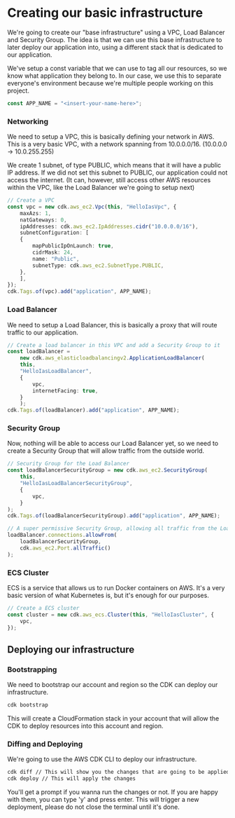 # Creating our basic infrastructure

We're going to create our "base infrastructure" using a VPC, Load Balancer and Security Group.
The idea is that we can use this base infrastructure to later deploy our application into, using a different stack that is dedicated to our application.

We've setup a const variable that we can use to tag all our resources, so we know what application they belong to. In our case, we use this to separate everyone's environment because we're multiple people working on this project.
```typescript
const APP_NAME = "<insert-your-name-here>";
```

### Networking

We need to setup a VPC, this is basically defining your network in AWS.
This is a very basic VPC, with a network spanning from 10.0.0.0/16. (10.0.0.0 -> 10.0.255.255)

We create 1 subnet, of type PUBLIC, which means that it will have a public IP address. If we did not set this subnet to PUBLIC, our application could not access the internet.
(It can, however, still access other AWS resources within the VPC, like the Load Balancer we're going to setup next)
```typescript
// Create a VPC
const vpc = new cdk.aws_ec2.Vpc(this, "HelloIasVpc", {
    maxAzs: 1,
    natGateways: 0,
    ipAddresses: cdk.aws_ec2.IpAddresses.cidr("10.0.0.0/16"),
    subnetConfiguration: [
    {
        mapPublicIpOnLaunch: true,
        cidrMask: 24,
        name: "Public",
        subnetType: cdk.aws_ec2.SubnetType.PUBLIC,
    },
    ],
});
cdk.Tags.of(vpc).add("application", APP_NAME);
```

### Load Balancer

We need to setup a Load Balancer, this is basically a proxy that will route traffic to our application.
```typescript
// Create a load balancer in this VPC and add a Security Group to it
const loadBalancer =
    new cdk.aws_elasticloadbalancingv2.ApplicationLoadBalancer(
    this,
    "HelloIasLoadBalancer",
    {
        vpc,
        internetFacing: true,
    }
    );
cdk.Tags.of(loadBalancer).add("application", APP_NAME);
```

### Security Group

Now, nothing will be able to access our Load Balancer yet, so we need to create a Security Group that will allow traffic from the outside world.
```typescript
// Security Group for the Load Balancer
const loadBalancerSecurityGroup = new cdk.aws_ec2.SecurityGroup(
    this,
    "HelloIasLoadBalancerSecurityGroup",
    {
        vpc,
    }
);
cdk.Tags.of(loadBalancerSecurityGroup).add("application", APP_NAME);

// A super permissive Security Group, allowing all traffic from the Load Balancer Security Group
loadBalancer.connections.allowFrom(
    loadBalancerSecurityGroup,
    cdk.aws_ec2.Port.allTraffic()
);
```

### ECS Cluster

ECS is a service that allows us to run Docker containers on AWS. It's a very basic version of what Kubernetes is, but it's enough for our purposes.

```typescript
// Create a ECS cluster
const cluster = new cdk.aws_ecs.Cluster(this, "HelloIasCluster", {
    vpc,
});
```

## Deploying our infrastructure

### Bootstrapping

We need to bootstrap our account and region so the CDK can deploy our infrastructure.
```bash
cdk bootstrap
```
This will create a CloudFormation stack in your account that will allow the CDK to deploy resources into this account and region.

### Diffing and Deploying

We're going to use the AWS CDK CLI to deploy our infrastructure.
```bash
cdk diff // This will show you the changes that are going to be applied
cdk deploy // This will apply the changes
```

You'll get a prompt if you wanna run the changes or not. If you are happy with them, you can type 'y' and press enter.
This will trigger a new deployment, please do not close the terminal until it's done.
